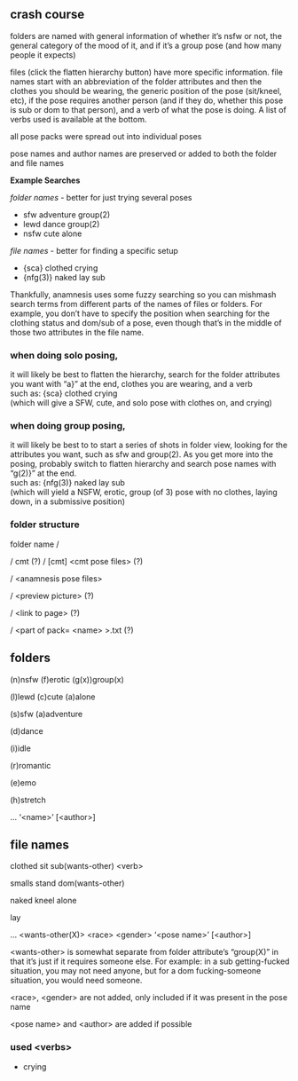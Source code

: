 ## crash course

folders are named with general information of whether it’s nsfw or not, the general category of the mood of it, and if it’s a group pose (and how many people it expects)

files (click the flatten hierarchy button) have more specific information. file names start with an abbreviation of the folder attributes and then the clothes you should be wearing, the generic position of the pose (sit/kneel, etc), if the pose requires another person (and if they do, whether this pose is sub or dom to that person), and a verb of what the pose is doing. A list of verbs used is available at the bottom.

all pose packs were spread out into individual poses

pose names and author names are preserved or added to both the folder and file names

  
**Example Searches**

_folder names_ - better for just trying several poses

* sfw adventure group(2)
* lewd dance group(2)
* nsfw cute alone

_file names_ - better for finding a specific setup

* {sca} clothed crying
* {nfg(3)} naked lay sub  

  
Thankfully, anamnesis uses some fuzzy searching so you can mishmash search terms from different parts of the names of files or folders. For example, you don’t have to specify the position when searching for the clothing status and dom/sub of a pose, even though that’s in the middle of those two attributes in the file name.

  
### when doing solo posing,

it will likely be best to flatten the hierarchy, search for the folder attributes you want with “a}” at the end, clothes you are wearing, and a verb  
such as: {sca} clothed crying  
(which will give a SFW, cute, and solo pose with clothes on, and crying)

### when doing group posing,

it will likely be best to to start a series of shots in folder view, looking for the attributes you want, such as sfw and group(2). As you get more into the posing, probably switch to flatten hierarchy and search pose names with “g(2)}” at the end.  
such as: {nfg(3)} naked lay sub  
(which will yield a NSFW, erotic, group (of 3) pose with no clothes, laying down, in a submissive position)

  
### folder structure

folder name /

/ cmt (?) / \[cmt\] <cmt pose files\> (?)

/ <anamnesis pose files\>

/ <preview picture\> (?)

/ <link to page\> (?)

/ <part of pack= <name\> \>.txt (?)

  
## folders

(n)nsfw        (f)erotic       (g(x))group(x)

(l)lewd        (c)cute         (a)alone

(s)sfw         (a)adventure

(d)dance

(i)idle

(r)romantic

(e)emo

(h)stretch

... ‘<name\>’ \[<author\>\]

  
## file names

clothed      sit        sub(wants-other)     <verb\>

smalls       stand     dom(wants-other)

naked        kneel     alone

lay

... <wants-other(X)\> <race\> <gender\> ‘<pose name\>’ \[<author\>\]

  
<wants-other\> is somewhat separate from folder attribute’s “group(X)” in that it’s just if it requires someone else. For example: in a sub getting-fucked situation, you may not need anyone, but for a dom fucking-someone situation, you would need someone.

<race\>, <gender\> are not added, only included if it was present in the pose name

<pose name\> and <author\> are added if possible

  
### used <verbs\>

* crying

